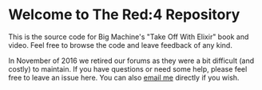 # Welcome to The Red:4 Repository

This is the source code for Big Machine's "Take Off With Elixir" book and video. Feel free to browse the code and leave feedback of any kind.

In November of 2016 we retired our forums as they were a bit difficult (and costly) to maintain. If you have questions or need some help, please feel free to leave an issue here. You can also [email me](mailto:rob@bigmachine.io) directly if you wish.
